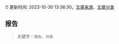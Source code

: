 :alarm_clock: 更新时间: 2023-10-30 13:36:30。[文章来源](/README.md)、[文章分类](/TAGS.md)

## 报告


> 关键字：`报告`、`月报`



